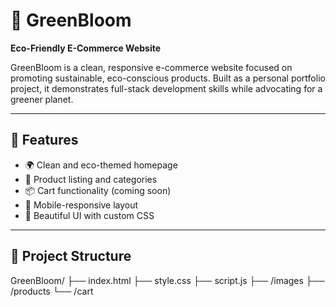 # 🌱 GreenBloom

**Eco-Friendly E-Commerce Website**

GreenBloom is a clean, responsive e-commerce website focused on promoting sustainable, eco-conscious products. Built as a personal portfolio project, it demonstrates full-stack development skills while advocating for a greener planet.

---

## 🚀 Features

- 🌍 Clean and eco-themed homepage
- 🛒 Product listing and categories
- 📦 Cart functionality (coming soon)
- 📱 Mobile-responsive layout
- 🎨 Beautiful UI with custom CSS

---

## 📁 Project Structure

GreenBloom/ ├── index.html ├── style.css ├── script.js ├── /images ├── /products └── /cart




